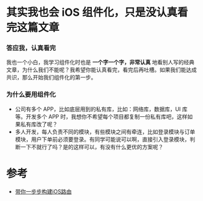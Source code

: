 # 其实我也会 iOS 组件化，只是没认真看完这篇文章

### 答应我，认真看完
我也一个小白，我学习组件化时也是 **一个字一个字，非常认真** 地看别人写的经典文章，为什么我们不能呢？我希望你能认真看完，看完后再吐槽。如果我们能达成共识，那么开始我们组件化的第一步。

### 为什么要用组件化

- 公司有多个 APP，比如底层用到的私有库，比如：网络库，数据库，UI 库等。开发多个 APP 时，我想你不希望每个项目都复制一份私有库吧，这样如果私有库改了呢？
- 多人开发，每人负责不同的模块，有些模块之间有牵连，比如登录模块与订单模块，用户下单前必须要登录。有同学可能说可以啊，直接引入登录模块，判断一下不就行了吗？是的这样可以，有没有什么更优的方案呢？



# 参考
- [带你一步步构建iOS路由](http://www.jianshu.com/p/3a902f274a3d)